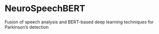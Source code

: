 # NeuroSpeechBERT
Fusion of speech analysis and BERT-based deep learning techniques for Parkinson’s detection
